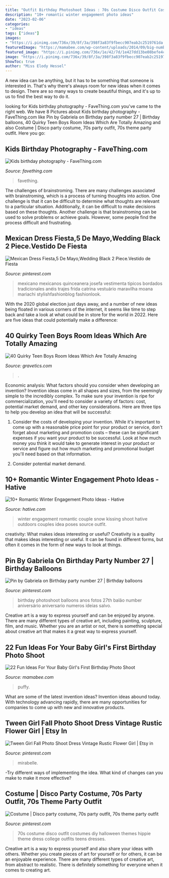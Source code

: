 ```yaml
---
title: "Outfit Birthday Photoshoot Ideas : 70s Costume Disco Outfit Costumes Diy Halloween Themes Hippie Theme Dress College Outfits Teens Dresses"
description: "10+ romantic winter engagement photo ideas"
date: "2023-02-06"
categories:
- "ideas"
tags: ["ideas"]
images:
- "https://i.pinimg.com/736x/39/8f/3a/398f3a83f9fbecc907eab2c2519761da.jpg"
featuredImage: "https://mamabee.com/wp-content/uploads/2014/09/big-number-for-a-big-girl.jpg"
featured_image: "https://i.pinimg.com/736x/1e/42/7d/1e427dd13be08befe4cbb51b653e86f7.jpg"
image: "https://i.pinimg.com/736x/39/8f/3a/398f3a83f9fbecc907eab2c2519761da.jpg"
ShowToc: true
author: "Miss Elody Hessel"
---
```



A new idea can be anything, but it has to be something that someone is interested in. That's why there's always room for new ideas when it comes to design. There are so many ways to create beautiful things, and it's up to us to find the best way to do it.

	

		
looking for Kids birthday photography - FaveThing.com you've came to the right web. We have 8 Pictures about Kids birthday photography - FaveThing.com like Pin by Gabriela on Birthday party number 27 | Birthday balloons, 40 Quirky Teen Boys Room Ideas Which Are Totally Amazing and also Costume | Disco party costume, 70s party outfit, 70s theme party outfit. Here you go:
		
    
## Kids Birthday Photography - FaveThing.com

<img loading=lazy src="https://www.favething.com/uploads/images/main-fave-images/kids_birthday_photography-1.jpg" onerror="this.onerror=null;this.src='https://tse3.mm.bing.net/th?id=OIP.h57M7PqHHJiUB_Nrrytv3gHaLH&amp;pid=15.1';" alt="Kids birthday photography - FaveThing.com">

_Source: favething.com_

>favething. 

	

The challenges of brainstroming.
There are many challenges associated with brainstroming, which is a process of turning thoughts into action. One challenge is that it can be difficult to determine what thoughts are relevant to a particular situation. Additionally, it can be difficult to make decisions based on these thoughts. Another challenge is that brainstroming can be used to solve problems or achieve goals. However, some people find the process difficult and frustrating.

    
## Mexican Dress Fiesta,5 De Mayo,Wedding Black 2 Piece.Vestido De Fiesta

<img loading=lazy src="https://i.pinimg.com/736x/1d/a3/24/1da3248a5721b57107e3ef574251b1fd.jpg" onerror="this.onerror=null;this.src='https://tse3.mm.bing.net/th?id=OIP.VO0gu2b__t4wMDAgtew5MgHaJ4&amp;pid=15.1';" alt="Mexican Dress Fiesta,5 De Mayo,Wedding Black 2 Piece.Vestido de Fiesta">

_Source: pinterest.com_

>mexicano mexicanos quinceanera josefa vestimenta tipicos bordados tradicionales anéis trajes frida catrina vestuário maravilha moana mariachi stylishfashionblog fashionlook. 

	

With the 2020 global election just days away, and a number of new ideas being floated in various corners of the internet, it seems like time to step back and take a look at what could be in store for the world in 2022. Here are five ideas that could potentially make a difference: 

    
## 40 Quirky Teen Boys Room Ideas Which Are Totally Amazing

<img loading=lazy src="https://www.gravetics.com/wp-content/uploads/2017/06/Elegant-Blue-White-Room-Decor-1024x1024.jpg" onerror="this.onerror=null;this.src='https://tse4.mm.bing.net/th?id=OIP.53JdyXTBsB31ckyGC0KGSgHaHa&amp;pid=15.1';" alt="40 Quirky Teen Boys Room Ideas Which Are Totally Amazing">

_Source: gravetics.com_

>. 

	

Economic analysis: What factors should you consider when developing an invention?
Invention ideas come in all shapes and sizes, from the seemingly simple to the incredibly complex. To make sure your invention is ripe for commercialization, you'll need to consider a variety of factors: cost, potential market demand, and other key considerations. Here are three tips to help you develop an idea that will be successful: 
1. Consider the costs of developing your invention. While it's important to come up with a reasonable price point for your product or service, don't forget about marketing and promotion costs – these can be significant expenses if you want your product to be successful. Look at how much money you think it would take to generate interest in your product or service and figure out how much marketing and promotional budget you'll need based on that information.

2. Consider potential market demand.

    
## 10+ Romantic Winter Engagement Photo Ideas - Hative

<img loading=lazy src="https://hative.com/wp-content/uploads/2014/11/winter-engagement-photo-ideas/1-winter-engagement-photo-ideas.jpg" onerror="this.onerror=null;this.src='https://tse2.mm.bing.net/th?id=OIP.2UMxPygD4JpAX1mOnGW2CgHaLH&amp;pid=15.1';" alt="10+ Romantic Winter Engagement Photo Ideas - Hative">

_Source: hative.com_

>winter engagement romantic couple snow kissing shoot hative outdoors couples idea poses source outfit. 

	

creativity: What makes ideas interesting or useful?
Creativity is a quality that makes ideas interesting or useful. It can be found in different forms, but often it comes in the form of new ways to look at things.

    
## Pin By Gabriela On Birthday Party Number 27 | Birthday Balloons

<img loading=lazy src="https://i.pinimg.com/736x/76/93/44/7693441b891da028eb738e19c76a7fc2.jpg" onerror="this.onerror=null;this.src='https://tse1.mm.bing.net/th?id=OIP.Qcgm-1QK1WioMcXaqDuhiwHaLG&amp;pid=15.1';" alt="Pin by Gabriela on Birthday party number 27 | Birthday balloons">

_Source: pinterest.com_

>birthday photoshoot balloons anos fotos 27th balão number aniversário aniversario numeros ideias salvo. 

	

Creative art is a way to express yourself and can be enjoyed by anyone. There are many different types of creative art, including painting, sculpture, film, and music. Whether you are an artist or not, there is something special about creative art that makes it a great way to express yourself.

    
## 22 Fun Ideas For Your Baby Girl&#039;s First Birthday Photo Shoot

<img loading=lazy src="https://mamabee.com/wp-content/uploads/2014/09/big-number-for-a-big-girl.jpg" onerror="this.onerror=null;this.src='https://tse4.mm.bing.net/th?id=OIP.Oe6LhJlPcqSa2mMVG7NvVwHaLH&amp;pid=15.1';" alt="22 Fun Ideas For Your Baby Girl&#039;s First Birthday Photo Shoot">

_Source: mamabee.com_

>puffy. 

	

What are some of the latest invention ideas?
Invention ideas abound today. With technology advancing rapidly, there are many opportunities for companies to come up with new and innovative products.

    
## Tween Girl Fall Photo Shoot Dress Vintage Rustic Flower Girl | Etsy In

<img loading=lazy src="https://i.pinimg.com/736x/39/8f/3a/398f3a83f9fbecc907eab2c2519761da.jpg" onerror="this.onerror=null;this.src='https://tse3.mm.bing.net/th?id=OIP.uWrofX-bAqkqWBmI9vZrfwHaLH&amp;pid=15.1';" alt="Tween Girl Fall Photo Shoot Dress Vintage Rustic Flower Girl | Etsy in">

_Source: pinterest.com_

>mirabelle. 

	

-Try different ways of implementing the idea. What kind of changes can you make to make it more effective? 

    
## Costume | Disco Party Costume, 70s Party Outfit, 70s Theme Party Outfit

<img loading=lazy src="https://i.pinimg.com/736x/1e/42/7d/1e427dd13be08befe4cbb51b653e86f7.jpg" onerror="this.onerror=null;this.src='https://tse4.mm.bing.net/th?id=OIP.CGNhd0rjNFrtfipYue_Y7wHaJ4&amp;pid=15.1';" alt="Costume | Disco party costume, 70s party outfit, 70s theme party outfit">

_Source: pinterest.com_

>70s costume disco outfit costumes diy halloween themes hippie theme dress college outfits teens dresses. 

	

Creative art is a way to express yourself and also share your ideas with others. Whether you create pieces of art for yourself or for others, it can be an enjoyable experience. There are many different types of creative art, from abstract to realistic. There is definitely something for everyone when it comes to creating art.

